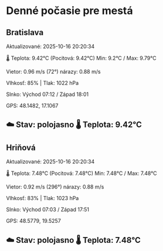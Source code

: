 ﻿# Denné počasie pre mestá

## Bratislava
Aktualizované: 2025-10-16 20:20:34

🌡️ Teplota: 9.42°C 
(Pocitová: 9.42°C)
Min: 9.2°C / Max: 9.79°C

Vietor: 0.96 m/s    (72°) 
nárazy: 0.88 m/s

Vlhkosť: 85% | Tlak: 1022 hPa

Slnko: Východ 07:12 / Západ 18:01

GPS: 48.1482, 17.1067

☁️ Stav: polojasno        🌡️ Teplota: 9.42°C
---

## Hriňová
Aktualizované: 2025-10-16 20:20:34

🌡️ Teplota: 7.48°C 
(Pocitová: 7.48°C)
Min: 7.48°C / Max: 7.48°C

Vietor: 0.92 m/s (296°)
nárazy: 0.88 m/s

Vlhkosť: 83% | Tlak: 1023 hPa

Slnko: Východ 07:03 / Západ 17:51

GPS: 48.5779, 19.5257

☁️ Stav: polojasno        🌡️ Teplota: 7.48°C
---
